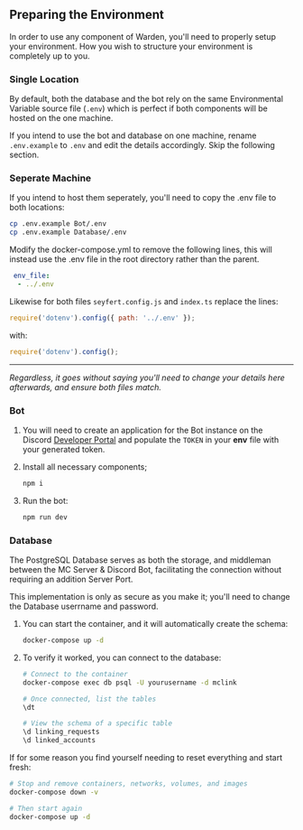## Preparing the Environment
In order to use any component of Warden, you'll need to properly setup your environment. How you wish to structure your environment is completely up to you. 


### Single Location
By default, both the database and the bot rely on the same Environmental Variable source file (`.env`) which is perfect if both components will be hosted on the one machine.

If you intend to use the bot and database on one machine, rename `.env.example` to `.env` and edit the details accordingly. Skip the following section.

### Seperate Machine
If you intend to host them seperately, you'll need to copy the .env file to both locations:
   ```bash
   cp .env.example Bot/.env
   cp .env.example Database/.env
   ```
   Modify the docker-compose.yml to remove the following lines, this will instead use the .env file in the root directory rather than the parent.
   ```yml
    env_file:
     - ../.env
   ```
   Likewise for both files `seyfert.config.js` and `index.ts` replace the lines: 
   ```js
   require('dotenv').config({ path: '../.env' });
   ```
   with:
   ```js
   require('dotenv').config();
   ````
---
_Regardless, it goes without saying you'll need to change your details here afterwards, and ensure both files match._

### Bot
1. You will need to create an application for the Bot instance on the Discord [Developer Portal](https://discord.com/developers/applications) and populate the `TOKEN` in your **env** file with your generated token. 

2. Install all necessary components;
   ```bash
   npm i
   ```
3. Run the bot:
   ```bash
   npm run dev
   ```
 ### Database
The PostgreSQL Database serves as both the storage, and middleman between the MC Server & Discord Bot, facilitating the connection without requiring an addition Server Port.

This implementation is only as secure as you make it; you'll need to change the Database userrname and password.

1. You can start the container, and it will automatically create the schema:
    ```bash
    docker-compose up -d
    ```
2. To verify it worked, you can connect to the database:
    ```bash
    # Connect to the container
    docker-compose exec db psql -U yourusername -d mclink
    
    # Once connected, list the tables
    \dt
    
    # View the schema of a specific table
    \d linking_requests
    \d linked_accounts 
    ```

If for some reason you find yourself needing to reset everything and start fresh:
```bash
# Stop and remove containers, networks, volumes, and images
docker-compose down -v

# Then start again
docker-compose up -d
```